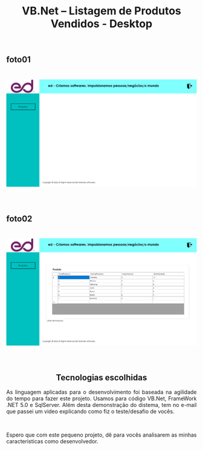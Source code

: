 <br>
<h1 align="center">VB.Net – Listagem de Produtos Vendidos - Desktop </h1>
<br>
<h2 align="Left">foto01</h2>
<h1 align="center">
    <img src="ED_TesteVB6\Resources\ED_TesteVB6_01.png">
</h1>
<br>
<h2 align="Left">foto02</h2>
<h1 align="center">
    <img src="ED_TesteVB6\Resources\ED_TesteVB6_02.png">
</h1>
<br>
<h2 align="center">Tecnologias escolhidas</h2>
<p align="justify">As linguagem aplicadas para o desenvolvimento foi baseada na agilidade do tempo para fazer este projeto. Usamos para código
VB.Net, FrameWork .NET 5.0 e SqlServer. Além desta demonstração do distema, tem no e-mail que passei um video explicando como fiz o teste/desafio de vocês.</p>
<br>
<p align="justify">Espero que com este pequeno projeto, dê para vocês analisarem as minhas caracteristicas como desenvolvedor.</p>
